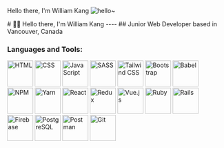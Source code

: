 <!--
**williamafil/williamafil** is a ✨ _special_ ✨ repository because its `README.md` (this file) appears on your GitHub profile.

Here are some ideas to get you started:

- 🔭 I’m currently working on ...
- 🌱 I’m currently learning ...
- 👯 I’m looking to collaborate on ...
- 🤔 I’m looking for help with ...
- 💬 Ask me about ...
- 📫 How to reach me: ...
- 😄 Pronouns: ...
- ⚡ Fun fact: ...
-->

<!-- DEV ICONS -->
<!-- https://devicon.dev/ -->
<p>
  Hello there, I'm William Kang
<img src="https://user-images.githubusercontent.com/1303154/88677602-1635ba80-d120-11ea-84d8-d263ba5fc3c0.gif" alt="hello~" />
</p>
# 👋👋 Hello there, I'm William Kang
----
## Junior Web Developer based in Vancouver, Canada

### Languages and Tools:
<div>
  <img alt="HTML" width="60" src="https://cdn.jsdelivr.net/gh/devicons/devicon/icons/html5/html5-original.svg" />
  <img alt="CSS" width="60" src="https://cdn.jsdelivr.net/gh/devicons/devicon/icons/css3/css3-original.svg" />
  <img alt="JavaScript" width="60" src="https://cdn.jsdelivr.net/gh/devicons/devicon/icons/javascript/javascript-original.svg" />
  

  <img alt="SASS" width="60" src="https://cdn.jsdelivr.net/gh/devicons/devicon/icons/sass/sass-original.svg" />
  <img alt="Tailwind CSS" width="60" src="https://cdn.jsdelivr.net/gh/devicons/devicon/icons/tailwindcss/tailwindcss-plain.svg" />
  <img alt="Bootstrap" width="60" src="https://cdn.jsdelivr.net/gh/devicons/devicon/icons/bootstrap/bootstrap-original.svg" />

  <img alt="Babel" width="60" src="https://cdn.jsdelivr.net/gh/devicons/devicon/icons/babel/babel-original.svg" />
  <img alt="NPM" width="60" src="https://cdn.jsdelivr.net/gh/devicons/devicon/icons/npm/npm-original-wordmark.svg" />
  <img alt="Yarn" width="60" src="https://cdn.jsdelivr.net/gh/devicons/devicon/icons/yarn/yarn-original.svg" />
  
  <img alt="React" width="60" src="https://cdn.jsdelivr.net/gh/devicons/devicon/icons/react/react-original.svg" />
  <img alt="Redux" width="60" src="https://cdn.jsdelivr.net/gh/devicons/devicon/icons/redux/redux-original.svg" />

  <img alt="Vue.js" width="60" src="https://cdn.jsdelivr.net/gh/devicons/devicon/icons/vuejs/vuejs-original.svg" />

  <img alt="Ruby" width="60" src="https://cdn.jsdelivr.net/gh/devicons/devicon/icons/ruby/ruby-plain-wordmark.svg" />
  <img alt="Rails" width="60" src="https://cdn.jsdelivr.net/gh/devicons/devicon/icons/rails/rails-plain.svg" />

  <img alt="Firebase" width="60" src="https://cdn.jsdelivr.net/gh/devicons/devicon/icons/firebase/firebase-plain.svg" />
  <img alt="PostgreSQL" width="60" src="https://cdn.jsdelivr.net/gh/devicons/devicon/icons/postgresql/postgresql-original.svg" />

  
  <img alt="Postman" width="60" src="https://miro.medium.com/max/512/0*zUlSG8EuHsKS-gdm.png" />
  <img alt="Git" width="60" src="https://cdn.jsdelivr.net/gh/devicons/devicon/icons/git/git-plain.svg" />

  
  
</div>





